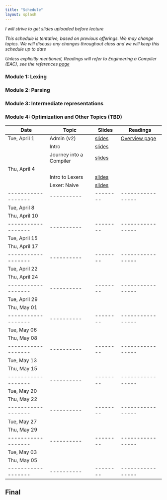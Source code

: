 ```yaml
---
title: "Schedule"
layout: splash
---
```


_I will strive to get slides uploaded before lecture_

_This schedule is tentative, based on previous offerings. We may change topics. We will discuss any changes throughout class and we will keep this schedule up to date_

_Unless explicitly mentioned, Readings will refer to Engineering a Compiler (EAC), see the references [page](https://sorensenucsc.github.io/CSE110A-sp2024/references.html)_

### Module 1: Lexing   
### Module 2: Parsing   
### Module 3: Intermediate representations   
### Module 4: Optimization and Other Topics (TBD)   

| Date             | Topic    | Slides |   Readings
|------------------|----------|--------|----------------
| Tue, April 1     | Admin (v2) | [slides](./PDFS/C110-01A-Admin-v2.pdf) | [Overview page](https://siero.github.io/CSE110A-sp2025/overview.html)
| 				   | Intro    | [slides](./PDFS/C110-01B-Intro2Compilers1.pdf) | 
| 				   | Journey into a Compiler | [slides](./PDFS/02A-Journey-Into-A-Compiler.pdf) | 
| Thu, April 4     | <TBD>    | <TBD>  | <TBD> 
| 				   | Intro to Lexers   | [slides](./PDFS/C110-01C-Intro2Compilers2.pdf) | 
| 				   | Lexer: Naive      | [slides](./PDFS/C110-03A-lexers-naive.pdf) | 
|------------------|----------|--------|----------------
| Tue, April 8     | <TBD>    | <TBD>  | <TBD> 
| Thu, April 10    | <TBD>    | <TBD>  | <TBD> 
|------------------|----------|--------|----------------
| Tue, April 15    | <TBD>    | <TBD>  | <TBD> 
| Thu, April 17    | <TBD>    | <TBD>  | <TBD> 
|------------------|----------|--------|----------------
| Tue, April 22    | <TBD>    | <TBD>  | <TBD> 
| Thu, April 24    | <TBD>    | <TBD>  | <TBD> 
|------------------|----------|--------|----------------
| Tue, April 29    | <TBD>    | <TBD>  | <TBD> 
| Thu, May 01      | <TBD>    | <TBD>  | <TBD> 
|------------------|----------|--------|----------------
| Tue, May 06      | <TBD>    | <TBD>  | <TBD> 
| Thu, May 08      | <TBD>    | <TBD>  | <TBD> 
|------------------|----------|--------|----------------
| Tue, May 13      | <TBD>    | <TBD>  | <TBD> 
| Thu, May 15      | <TBD>    | <TBD>  | <TBD> 
|------------------|----------|--------|----------------
| Tue, May 20      | <TBD>    | <TBD>  | <TBD> 
| Thu, May 22      | <TBD>    | <TBD>  | <TBD> 
|------------------|----------|--------|----------------
| Tue, May 27      | <TBD>    | <TBD>  | <TBD> 
| Thu, May 29      | <TBD>    | <TBD>  | <TBD> 
|------------------|----------|--------|----------------
| Tue, May 03      | <TBD>    | <TBD>  | <TBD> 
| Thu, May 05      | <TBD>    | <TBD>  | <TBD> 
|------------------|----------|--------|----------------

## Final

